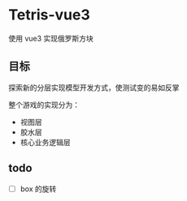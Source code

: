 # Tetris-vue3

使用 vue3 实现俄罗斯方块

## 目标

探索新的分层实现模型开发方式，使测试变的易如反掌

整个游戏的实现分为：

- 视图层
- 胶水层
- 核心业务逻辑层

## todo
- [ ] box 的旋转